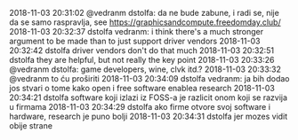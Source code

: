 2018-11-03 20:31:02     @vedranm        dstolfa: da ne bude zabune, i radi se, nije da se samo raspravlja, see https://graphicsandcompute.freedomday.club/
2018-11-03 20:32:37     dstolfa vedranm: i think there's a much stronger argument to be made than to just support driver vendors
2018-11-03 20:32:42     dstolfa driver vendors don't do that much
2018-11-03 20:32:51     dstolfa they are helpful, but not really the key point
2018-11-03 20:33:26     @vedranm        dstolfa: game developers, wine, clvk itd.?
2018-11-03 20:33:32     @vedranm        to ću proširiti
2018-11-03 20:34:09     dstolfa vedranm: ja bih dodao jos stvari o tome kako open i free software enablea research
2018-11-03 20:34:21     dstolfa software koji izlazi iz FOSS-a je razlicit onom koji se razvija u firmama
2018-11-03 20:34:29     dstolfa ako firme otvore svoj software i hardware, research je puno bolji
2018-11-03 20:34:31     dstolfa jer mozes vidit obije strane
